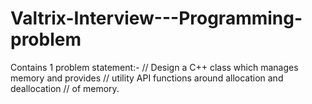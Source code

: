 # Valtrix-Interview---Programming-problem
Contains 1 problem statement:-     // Design a C++ class which manages memory and provides // utility API functions around allocation and deallocation // of memory.
